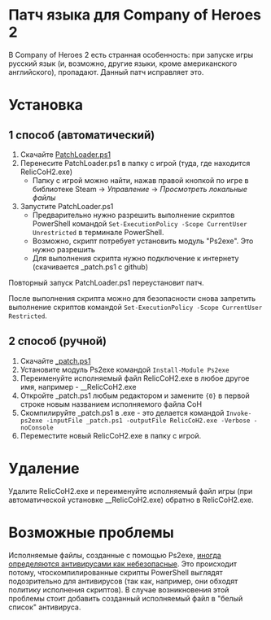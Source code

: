 # Патч языка для Company of Heroes 2

В Company of Heroes 2 есть странная особенность: при запуске игры русский язык (и, возможно, другие языки, кроме американского английского), пропадают. Данный патч исправляет это.

# Установка
## 1 способ (автоматический)
1. Скачайте [PatchLoader.ps1](https://github.com/kotanys/Coh2LanguagePatch/blob/main/PatchLoader.ps1)
2. Перенесите PatchLoader.ps1 в папку с игрой (туда, где находится RelicCoH2.exe)
   - Папку с игрой можно найти, нажав правой кнопкой по игре в библиотеке Steam -> *Управление* -> *Просмотреть локальные файлы*
3. Запустите PatchLoader.ps1
   - Предварительно нужно разрешить выполнение скриптов PowerShell командой `Set-ExecutionPolicy -Scope CurrentUser Unrestricted` в терминале PowerShell.
   - Возможно, скрипт потребует установить модуль "Ps2exe". Это нужно разрешить
   - Для выполнения скрипта нужно подключение к интернету (скачивается _patch.ps1 с github)

Повторный запуск PatchLoader.ps1 переустановит патч.

После выполнения скрипта можно для безопасности снова запретить выполнение скриптов командой `Set-ExecutionPolicy -Scope CurrentUser Restricted`.

## 2 способ (ручной)
1. Скачайте [_patch.ps1](https://github.com/kotanys/Coh2LanguagePatch/blob/main/_patch.ps1)
2. Установите модуль Ps2exe командой `Install-Module Ps2exe`
3. Переименуйте исполняемый файл RelicCoH2.exe в любое другое имя, например - __RelicCoH2.exe
4. Откройте _patch.ps1 любым редактором и замените `{0}` в первой строке новым названием исполняемого файла CoH
5. Скомпилируйте _patch.ps1 в .exe - это делается командой `Invoke-ps2exe -inputFile _patch.ps1 -outputFile RelicCoH2.exe -Verbose -noConsole`
6. Переместите новый RelicCoH2.exe в папку с игрой.

# Удаление
Удалите RelicCoH2.exe и переименуйте исполняемый файл игры (при автоматической установке __RelicCoH2.exe) обратно в RelicCoH2.exe.
# Возможные проблемы
Исполняемые файлы, созданные с помощью Ps2exe, [иногда определяются антивирусами как небезопасные](https://github.com/MScholtes/Win-PS2EXE/issues/4#issuecomment-694711083). Это происходит потому, чтоскомпилированные скрипты PowerShell выглядят подозрительно для антивирусов (так как, например, они обходят политику исполнения скриптов). В случае возникновения этой проблемы стоит добавить созданный исполняемый файл в "белый список" антивируса.